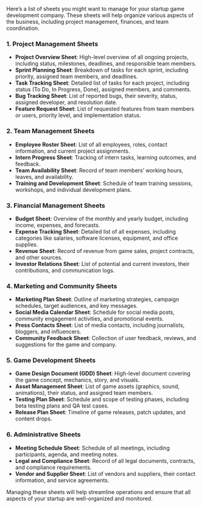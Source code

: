 Here’s a list of sheets you might want to manage for your startup game development company. These sheets will help organize various aspects of the business, including project management, finances, and team coordination.

### **1. Project Management Sheets**

- **Project Overview Sheet**: High-level overview of all ongoing projects, including status, milestones, deadlines, and responsible team members.
- **Sprint Planning Sheet**: Breakdown of tasks for each sprint, including priority, assigned team members, and deadlines.
- **Task Tracking Sheet**: Detailed list of tasks for each project, including status (To Do, In Progress, Done), assigned members, and comments.
- **Bug Tracking Sheet**: List of reported bugs, their severity, status, assigned developer, and resolution date.
- **Feature Request Sheet**: List of requested features from team members or users, priority level, and implementation status.

### **2. Team Management Sheets**

- **Employee Roster Sheet**: List of all employees, roles, contact information, and current project assignments.
- **Intern Progress Sheet**: Tracking of intern tasks, learning outcomes, and feedback.
- **Team Availability Sheet**: Record of team members’ working hours, leaves, and availability.
- **Training and Development Sheet**: Schedule of team training sessions, workshops, and individual development plans.

### **3. Financial Management Sheets**

- **Budget Sheet**: Overview of the monthly and yearly budget, including income, expenses, and forecasts.
- **Expense Tracking Sheet**: Detailed list of all expenses, including categories like salaries, software licenses, equipment, and office supplies.
- **Revenue Sheet**: Record of revenue from game sales, project contracts, and other sources.
- **Investor Relations Sheet**: List of potential and current investors, their contributions, and communication logs.

### **4. Marketing and Community Sheets**

- **Marketing Plan Sheet**: Outline of marketing strategies, campaign schedules, target audiences, and key messages.
- **Social Media Calendar Sheet**: Schedule for social media posts, community engagement activities, and promotional events.
- **Press Contacts Sheet**: List of media contacts, including journalists, bloggers, and influencers.
- **Community Feedback Sheet**: Collection of user feedback, reviews, and suggestions for the game and company.

### **5. Game Development Sheets**

- **Game Design Document (GDD) Sheet**: High-level document covering the game concept, mechanics, story, and visuals.
- **Asset Management Sheet**: List of game assets (graphics, sound, animations), their status, and assigned team members.
- **Testing Plan Sheet**: Schedule and scope of testing phases, including beta testing plans and QA test cases.
- **Release Plan Sheet**: Timeline of game releases, patch updates, and content drops.

### **6. Administrative Sheets**

- **Meeting Schedule Sheet**: Schedule of all meetings, including participants, agenda, and meeting notes.
- **Legal and Compliance Sheet**: Record of all legal documents, contracts, and compliance requirements.
- **Vendor and Supplier Sheet**: List of vendors and suppliers, their contact information, and service agreements.

Managing these sheets will help streamline operations and ensure that all aspects of your startup are well-organized and monitored.